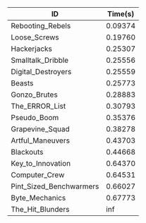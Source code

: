 |ID|Time(s)|
|-|-|
|Rebooting_Rebels|0.09374|
|Loose_Screws|0.19760|
|Hackerjacks|0.25307|
|Smalltalk_Dribble|0.25556|
|Digital_Destroyers|0.25559|
|Beasts|0.25773|
|Gonzo_Brutes|0.28883|
|The_ERROR_List|0.30793|
|Pseudo_Boom|0.35376|
|Grapevine_Squad|0.38278|
|Artful_Maneuvers|0.43703|
|Blackouts|0.44668|
|Key_to_Innovation|0.64370|
|Computer_Crew|0.64531|
|Pint_Sized_Benchwarmers|0.66027|
|Byte_Mechanics|0.67773|
|The_Hit_Blunders|inf|
